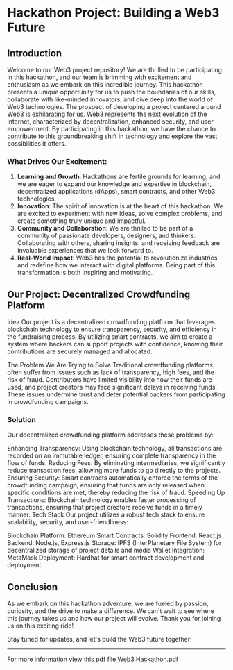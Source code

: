 # Hackathon Project: Building a Web3 Future

## Introduction

Welcome to our Web3 project repository! We are thrilled to be participating in this hackathon, and our team is brimming with excitement and enthusiasm as we embark on this incredible journey. This hackathon presents a unique opportunity for us to push the boundaries of our skills, collaborate with like-minded innovators, and dive deep into the world of Web3 technologies.
The prospect of developing a project centered around Web3 is exhilarating for us. Web3 represents the next evolution of the internet, characterized by decentralization, enhanced security, and user empowerment. By participating in this hackathon, we have the chance to contribute to this groundbreaking shift in technology and explore the vast possibilities it offers.

### What Drives Our Excitement:
1. **Learning and Growth**: Hackathons are fertile grounds for learning, and we are eager to expand our knowledge and expertise in blockchain, decentralized applications (dApps), smart contracts, and other Web3 technologies.
2. **Innovation**: The spirit of innovation is at the heart of this hackathon. We are excited to experiment with new ideas, solve complex problems, and create something truly unique and impactful.
3. **Community and Collaboration**: We are thrilled to be part of a community of passionate developers, designers, and thinkers. Collaborating with others, sharing insights, and receiving feedback are invaluable experiences that we look forward to.
4. **Real-World Impact**: Web3 has the potential to revolutionize industries and redefine how we interact with digital platforms. Being part of this transformation is both inspiring and motivating.

## Our Project: Decentralized Crowdfunding Platform
Idea
Our project is a decentralized crowdfunding platform that leverages blockchain technology to ensure transparency, security, and efficiency in the fundraising process. By utilizing smart contracts, we aim to create a system where backers can support projects with confidence, knowing their contributions are securely managed and allocated.

The Problem We Are Trying to Solve
Traditional crowdfunding platforms often suffer from issues such as lack of transparency, high fees, and the risk of fraud. Contributors have limited visibility into how their funds are used, and project creators may face significant delays in receiving funds. These issues undermine trust and deter potential backers from participating in crowdfunding campaigns.

### Solution
Our decentralized crowdfunding platform addresses these problems by:

Enhancing Transparency: Using blockchain technology, all transactions are recorded on an immutable ledger, ensuring complete transparency in the flow of funds.
Reducing Fees: By eliminating intermediaries, we significantly reduce transaction fees, allowing more funds to go directly to the projects.
Ensuring Security: Smart contracts automatically enforce the terms of the crowdfunding campaign, ensuring that funds are only released when specific conditions are met, thereby reducing the risk of fraud.
Speeding Up Transactions: Blockchain technology enables faster processing of transactions, ensuring that project creators receive funds in a timely manner.
Tech Stack
Our project utilizes a robust tech stack to ensure scalability, security, and user-friendliness:

Blockchain Platform: Ethereum
Smart Contracts: Solidity
Frontend: React.js
Backend: Node.js, Express.js
Storage: IPFS (InterPlanetary File System) for decentralized storage of project details and media
Wallet Integration: MetaMask
Deployment: Hardhat for smart contract development and deployment

## Conclusion

As we embark on this hackathon adventure, we are fueled by passion, curiosity, and the drive to make a difference. We can't wait to see where this journey takes us and how our project will evolve. Thank you for joining us on this exciting ride!

Stay tuned for updates, and let's build the Web3 future together!

---
For more information view this pdf file
[Web3.Hackathon.pdf](https://github.com/user-attachments/files/16537592/Web3.Hackathon.pdf)
